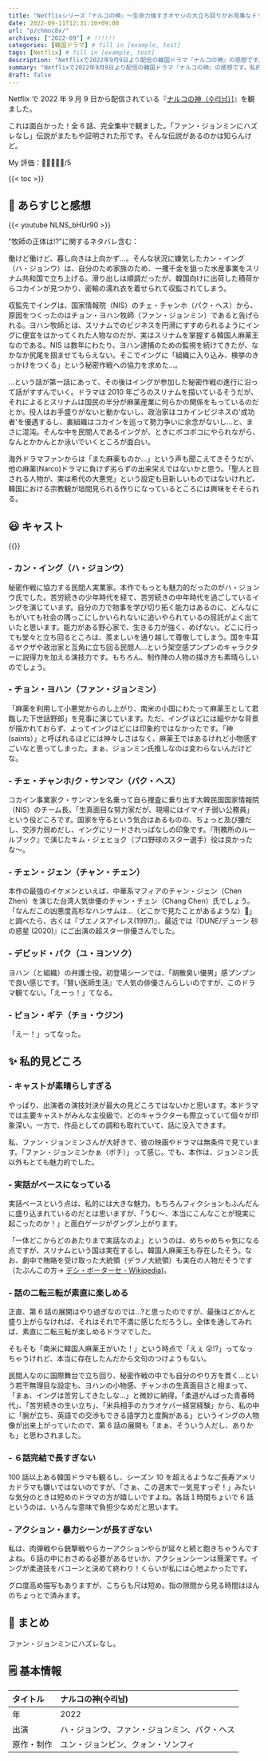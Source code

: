 ```yaml
---
title: "Netflixシリーズ『ナルコの神』〜生命力強すぎオヤジの大立ち回りがお見事なドラマ"
date: 2022-09-11T12:31:10+09:00
url: "p/chmoc8x/"
archives: ["2022-09"] # !!!!!!
categories: [韓国ドラマ] # fill in [example, test]
tags: [Netflix] # fill in [example, test]
description: "Netflixで2022年9月9日より配信の韓国ドラマ『ナルコの神』の感想です。私的にはとても面白いドラマでした。" # add description
summary: "Netflixで2022年9月9日より配信の韓国ドラマ『ナルコの神』の感想です。私的にはとても面白いドラマでした。"
draft: false
---
```


Netflix で 2022 年 9 月 9 日から配信されている『[ナルコの神（수리남）](https://www.netflix.com/jp/title/81343748)]』を観ました。

これは面白かった！全 6 話、完全集中で観ました。「ファン・ジョンミンにハズレなし」伝説がまたもや証明された形です。そんな伝説があるのかは知らんけど。

My 評価：💖💖💖💖💖/5

{{< toc >}}

## 🍿 あらすじと感想

{{< youtube NLNS_bHUr90 >}}

”牧師の正体は⁉︎”に関するネタバレ含む：

働けど働けど、暮し向きは上向かず…。そんな状況に嫌気したカン・イング（ハ・ジョンウ）は、自分のため家族のため、一攫千金を狙った水産事業をスリナム共和国で立ち上げる。滑り出しは順調だったが、韓国向けに出荷した積荷からコカインが見つかり、密輸の濡れ衣を着せられて収監されてしまう。

収監先でイングは、国家情報院（NIS）のチェ・チャンホ（パク・ヘス）から、原因をつくったのはチョン・ヨハン牧師（ファン・ジョンミン）であると告げられる。ヨハン牧師とは、スリナムでのビジネスを円滑にすすめられるようにイングに便宜をはかってくれた人物なのだが、実はスリナムを掌握する韓国人麻薬王なのである。NIS は数年にわたり、ヨハン逮捕のための監視を続けてきたが、なかなか尻尾を掴ませてもらえない。そこでイングに「組織に入り込み、検挙のきっかけをつくる」という秘密作戦への協力を求めた…。

…という話が第一話にあって、その後はイングが参加した秘密作戦の進行に沿って話がすすんでいく。ドラマは 2010 年ごろのスリナムを描いているそうだが、それによるとスリナムは国民の半分が麻薬産業に何らかの関係をもっているのだとか。役人はお手盛りがないと動かないし、政治家はコカインビジネスの'成功者'を優遇するし、裏組織はコカインを巡って勢力争いに余念がないし…と、まさに混沌。そんな中を民間人であるイングが、ときにボコボコにやられながら、なんとかかんとか泳いでいくところが面白い。

海外ドラマファンからは「また麻薬ものか…」という声も聞こえてきそうだが、他の麻薬(Narco)ドラマに負けず劣らずの出来栄えではないかと思う。「聖人と目される人物が、実は希代の大悪党」という設定も目新しいものではないけれど、韓国における宗教観が垣間見られる作りになっているところには興味をそそられる。

## 😃 キャスト

{{<youtube D9DREORvwsU>}}

### - カン・イング（ハ・ジョンウ）

秘密作戦に協力する民間人実業家。本作でもっとも魅力的だったのがハ・ジョンウ氏でした。苦労続きの少年時代を経て、苦労続きの中年時代を過ごしているイングを演じています。自分の力で物事を学び切り拓く能力はあるのに、どんなにもがいても社会の隅っこにしかいられないに追いやられているの屈託がよく出ていたと思います。能力がある野心家で、生きる力が強く、めげない。どこに行っても堂々と立ち回るところは、羨ましいを通り越して尊敬してしまう。国を牛耳るヤクザや政治家と互角に立ち回る民間人…という架空感プンプンのキャラクターに説得力を加える演技力です。もちろん、制作陣の人物の描き方も素晴らしいのでしょう。

### - チョン・ヨハン（ファン・ジョンミン）

「麻薬を利用して小悪党からのし上がり、南米の小国にわたって麻薬王として君臨した下世話野郎」を見事に演じています。ただ、イングほどには細やかな背景が描かれておらず、よってイングほどには印象的ではなかったです。「神(saints）」と呼ばれるほどには神々しさはなく、麻薬王ではあるけれど小物感すごいなと思ってしまった。まぁ、ジョンミン氏推しなのは変わらないんだけどな。

### - チェ・チャンホ/ク・サンマン（パク・ヘス）

コカイン事業家ク・サンマンを名乗って自ら捜査に乗り出す大韓民国国家情報院（NIS）のチーム長。「生真面目な努力家だが、現場にはイマイチ弱い公務員」という役どころです。国家を守るという気合はあるものの、ちょっと及び腰だし、交渉力弱めだし、イングにリードされっぱなしの印象です。『刑務所のルールブック』で演じたキム・ジェヒョク（プロ野球のスター選手）役は良かったな〜。

### - チェン・ジェン（チャン・チェン）

本作の最強のイケメンといえば、中華系マフィアのチャン・ジェン（Chen Zhen）を演じた台湾人気俳優のチャン・チェン（Chang Chen）氏でしょう。「なんだこの凶悪度高杉なハンサムは…（どこかで見たことがあるような）🤔」と調べたら、古くは『ブエノスアイレス(1997)』、最近では『DUNE/デューン 砂の惑星 (2020)』にご出演の超スター俳優さんでした。

### - デビッド・パク（ユ・ヨンソク）

ヨハン（と組織）の弁護士役。初登場シーンでは、「胡散臭い優男」感プンプンで良い感じです。『賢い医師生活』で人気の俳優さんらしいのですが、このドラマ観てない。「えーっ！」てなる。

### - ピョン・ギテ（チョ・ウジン)

「えー！」ってなった。

## ✨ 私的見どころ

### - キャストが素晴らしすぎる

やっぱり、出演者の演技対決が最大の見どころではないかと思います。本ドラマでは主要キャストがみんな主役級で、どのキャラクターも際立っていて個々が印象深い。一方で、作品としての調和も取れていて、話に没入できます。

私、ファン・ジョンミンさんが大好きで、彼の映画やドラマは無条件で見ています。「ファン・ジョンミンかぁ（ポチ）」って感じ。でも、本作は、ジョンミン氏以外もとても魅力的でした。

### - 実話がベースになっている

実話ベースという点は、私的には大きな魅力。もちろんフィクションもふんだんに盛り込まれているのだとは思いますが、「うむ〜、本当にこんなことが現実に起こったのか！」と面白ゲージがグングン上がります。

「一体どこからどのあたりまで実話なのよ」というのは、めちゃめちゃ気になる点ですが、スリナムという国は実在するし、韓国人麻薬王も存在したそう。なお、劇中で賄賂を受け取った大統領（デラノ大統領）も実在の人物だそうです（たぶんこの方-> [デシ・ボーターセ \- Wikipedia](https://ja.wikipedia.org/wiki/%E3%83%87%E3%82%B7%E3%83%BB%E3%83%9C%E3%83%BC%E3%82%BF%E3%83%BC%E3%82%BB))。

### - 話の二転三転が素直に楽しめる

正直、第 6 話の展開はやり過ぎなのでは…?と思ったのですが、最後はどかんと盛り上がらなければ、それはそれで不満に感じただろうし。全体を通してみれば、素直に二転三転が楽しめるドラマでした。

そもそも「南米に韓国人麻薬王がいた！」という時点で「えぇ 😲⁉︎」ってなっちゃうけれど、本当に存在したんだから文句のつけようもない。

民間人なのに国際舞台で立ち回り、秘密作戦の中でも自分のやり方を貫く…という若干無理目な設定も、ヨハンの小物感、チャンホの生真面目さと相まって、「まぁ、イングは苦労してきたしな…」と微妙に納得。「柔道がんばった青春時代」、「苦労続きの生い立ち」、「米兵相手のカラオケバー経営経験」から、私の中に「腕が立ち、英語での交渉もできる語学力と度胸がある」というイングの人物像が出来上がっていたので、第 6 話の展開も「まぁ、そういう人だし、ありかも」と思わされました。

### - ６話完結で長すぎない

100 話以上ある韓国ドラマも観るし、シーズン 10 を超えるようなご長寿アメリカドラマも嫌いではないのですが、「さぁ、この週末で一気見すっぞ！」みたいな気分のときは短めのドラマの方が嬉しいですよね。各話１時間ちょいで 6 話というのは、いろんな意味で負担少なめだと思います。

### - アクション・暴力シーンが長すぎない

私は、肉弾戦やら銃撃戦やらカーアクションやらが延々と続と飽きちゃうんですよね。６話の中におさめる必要があるせいか、アクションシーンは簡潔です。イングが柔道技をバコーンと決めて終わり！くらいが私には心地よかったです。

グロ度高め描写もありますが、こちらも尺は短め。指の隙間から見る時間はほんのちょっとで済みます。

## 🐸 まとめ

ファン・ジョンミンにハズレなし。

## 🗒 基本情報

| タイトル   | ナルコの神(수리남)                           |
| :--------- | :------------------------------------------- |
| 年         | 2022                                         |
| 出演       | ハ・ジョンウ、ファン・ジョンミン、パク・ヘス |
| 原作・制作 | ユン・ジョンビン、クォン・ソンフィ           |
